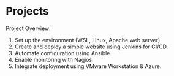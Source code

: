 # Projects

Project Overview:
1.	Set up the environment (WSL, Linux, Apache web server)
2.	Create and deploy a simple website using Jenkins for CI/CD.
3.	Automate configuration using Ansible.
4.	Enable monitoring with Nagios.
5.	Integrate deployment using VMware Workstation & Azure.
